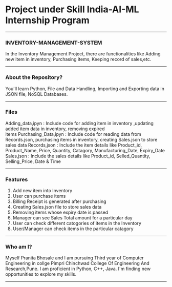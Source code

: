 # Project under Skill India-AI-ML Internship Program

------

### INVENTORY-MANAGEMENT-SYSTEM

In the Inventory Management Project, there are functionalities like Adding new item in inventory, Purchasing items, Keeping record of sales,etc.

------

### About the Repository?

You'll learn Python, File and Data Handling, Importing and Exporting data in JSON file, NoSQL Databases.

------

### Files

Adding_data,ipyn     :   Include code for adding item in inventory ,updating added item data in inventory, removing expired   
                         items 
Purchasing_Data,ipyn :   Include code for reading data from Records.json, purchasing items in inventory, creating Sales.json to 
                         store sales data
Records,json         :   Include the item details like
                         Product_id, Product_Name, Price, Quantity, Catagory, Manufacturing_Date, Expiry_Date              
Sales,json           :   Include the sales details like Product_id, Selled_Quantity, Selling_Price, Date & Time                 

------

### Features

1. Add new item into Inventory
2. User can purchase items
3. Billing Receipt is generated after purchasing
4. Creating Sales.json file to store sales data
5. Removing items whose expiry date is passed
6. Manager can see Sales Total amount for a particular day
7. User can check different catogories of items in the Inventory
8. User/Manager can check items in the particular catagory

------

### Who am I?

Myself Pranita Bhosale and I am pursuing Third year of Computer Engineering in collge Pimpri Chinchwad College Of Engineering And Research,Pune. I am proficient in Python, C++, Java. I'm finding new opportunities to explore my skills.

------
